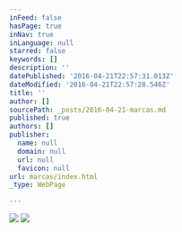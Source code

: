 ```yaml
---
inFeed: false
hasPage: true
inNav: true
inLanguage: null
starred: false
keywords: []
description: ''
datePublished: '2016-04-21T22:57:31.013Z'
dateModified: '2016-04-21T22:57:28.546Z'
title: ''
author: []
sourcePath: _posts/2016-04-21-marcas.md
published: true
authors: []
publisher:
  name: null
  domain: null
  url: null
  favicon: null
url: marcas/index.html
_type: WebPage

---
```

![](https://the-grid-user-content.s3-us-west-2.amazonaws.com/67f0d906-7de1-44e3-a567-03c53085f3dd.jpg)
![](https://the-grid-user-content.s3-us-west-2.amazonaws.com/4ee8eef6-5f55-428a-a32c-a53f91d0b096.png)